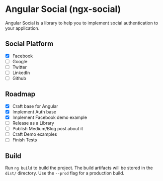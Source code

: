 # Angular Social (ngx-social)

Angular Social is a library to help you to implement social authentication to your application.

## Social Platform

- [x] Facebook
- [ ] Google
- [ ] Twitter
- [ ] LinkedIn
- [ ] Github

## Roadmap

- [x] Craft base for Angular
- [x] Implement Auth base
- [x] Implement Facebook demo example
- [ ] Release as a Library
- [ ] Publish Medium/Blog post about it
- [ ] Craft Demo examples
- [ ] Finish Tests

## Build

Run `ng build` to build the project. The build artifacts will be stored in the `dist/` directory. Use the `--prod` flag for a production build.
